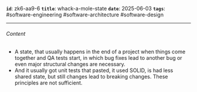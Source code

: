 **`id`**: zk6-aa9-6
**`title`**: whack-a-mole-state
**`date`**: 2025-06-03
**`tags`**: #software-engineering #software-architecture #software-design

---

###### Content

-   A state, that usually happens in the end of a project when things come together and QA tests start, in which bug fixes lead to another bug or even major structural changes are necessary.
-   And it usually got unit tests that pasted, it used SOLID, is had less shared state, but still changes lead to breaking changes. These principles are not sufficient.
